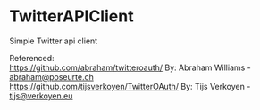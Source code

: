 TwitterAPIClient
================

Simple Twitter api client

Referenced:  
https://github.com/abraham/twitteroauth/ By: Abraham Williams - abraham@poseurte.ch  
https://github.com/tijsverkoyen/TwitterOAuth/ By: Tijs Verkoyen - tijs@verkoyen.eu


